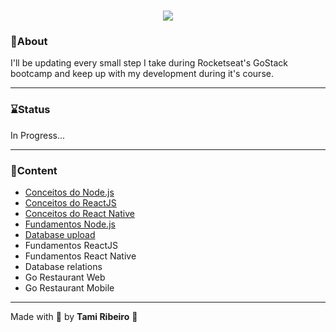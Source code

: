 <h1 align="center">
<img src="https://camo.githubusercontent.com/a869a2aaab296ef925343d7e76518cd213eb0a30/68747470733a2f2f73746f726167652e676f6f676c65617069732e636f6d2f676f6c64656e2d77696e642f626f6f7463616d702d676f737461636b2f6865616465722d6465736166696f732d6e65772e706e67">
</h1>

### 🚀About 
I'll be updating every small step I take during Rocketseat's GoStack bootcamp and keep up with my development during it's course.


---

### ⌛Status 
In Progress...

---

### 📑Content 

- [Conceitos do Node.js](https://github.com/tamiribeiro/GoStack-challenges/tree/main/gostack-conceitos-nodejs)
- [Conceitos do ReactJS](https://github.com/tamiribeiro/conceitos-reactjs)
- [Conceitos do React Native](https://github.com/tamiribeiro/conceitos-react-native)
- [Fundamentos Node.js](https://github.com/tamiribeiro/fundamentos-nodejs)
- [Database upload](https://github.com/tamiribeiro/database-upload)
- Fundamentos ReactJS
- Fundamentos React Native
- Database relations
- Go Restaurant Web
- Go Restaurant Mobile

---

Made with 💜 by **Tami Ribeiro** 🦩
